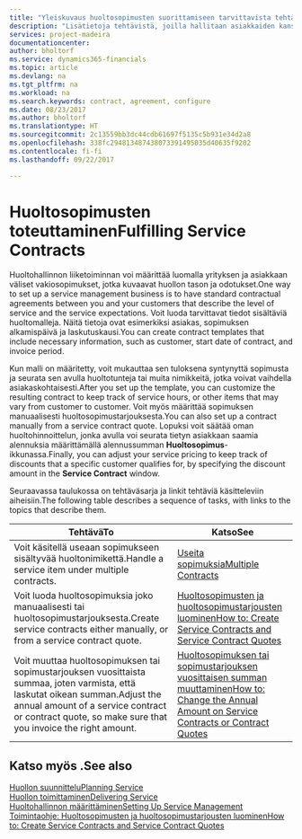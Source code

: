 ```yaml
---
title: "Yleiskuvaus huoltosopimusten suorittamiseen tarvittavista tehtävistä | Microsoft Docs"
description: "Lisätietoja tehtävistä, joilla hallitaan asiakkaiden kanssa tehtyjä huoltosopimuksia."
services: project-madeira
documentationcenter: 
author: bholtorf
ms.service: dynamics365-financials
ms.topic: article
ms.devlang: na
ms.tgt_pltfrm: na
ms.workload: na
ms.search.keywords: contract, agreement, configure
ms.date: 08/23/2017
ms.author: bholtorf
ms.translationtype: HT
ms.sourcegitcommit: 2c13559bb3dc44cdb61697f5135c5b931e34d2a8
ms.openlocfilehash: 338fc294813487438073391495035d40635f9202
ms.contentlocale: fi-fi
ms.lasthandoff: 09/22/2017

---
```

# <a name="fulfilling-service-contracts"></a><span data-ttu-id="d3eb7-103">Huoltosopimusten toteuttaminen</span><span class="sxs-lookup"><span data-stu-id="d3eb7-103">Fulfilling Service Contracts</span></span> 
<span data-ttu-id="d3eb7-104">Huoltohallinnon liiketoiminnan voi määrittää luomalla yrityksen ja asiakkaan väliset vakiosopimukset, jotka kuvaavat huollon tason ja odotukset.</span><span class="sxs-lookup"><span data-stu-id="d3eb7-104">One way to set up a service management business is to have standard contractual agreements between you and your customers that describe the level of service and the service expectations.</span></span> <span data-ttu-id="d3eb7-105">Voit luoda tarvittavat tiedot sisältäviä huoltomalleja. Näitä tietoja ovat esimerkiksi asiakas, sopimuksen alkamispäivä ja laskutuskausi.</span><span class="sxs-lookup"><span data-stu-id="d3eb7-105">You can create contract templates that include necessary information, such as customer, start date of contract, and invoice period.</span></span>  
  
<span data-ttu-id="d3eb7-106">Kun malli on määritetty, voit mukauttaa sen tuloksena syntynyttä sopimusta ja seurata sen avulla huoltotunteja tai muita nimikkeitä, jotka voivat vaihdella asiakaskohtaisesti.</span><span class="sxs-lookup"><span data-stu-id="d3eb7-106">After you set up the template, you can customize the resulting contract to keep track of service hours, or other items that may vary from customer to customer.</span></span> <span data-ttu-id="d3eb7-107">Voit myös määrittää sopimuksen manuaalisesti huoltosopimustarjouksesta.</span><span class="sxs-lookup"><span data-stu-id="d3eb7-107">You can also set up a contract manually from a service contract quote.</span></span> <span data-ttu-id="d3eb7-108">Lopuksi voit säätää oman huoltohinnoittelun, jonka avulla voi seurata tietyn asiakkaan saamia alennuksia määrittämällä alennussumman **Huoltosopimus**-ikkunassa.</span><span class="sxs-lookup"><span data-stu-id="d3eb7-108">Finally, you can adjust your service pricing to keep track of discounts that a specific customer qualifies for, by specifying the discount amount in the **Service Contract** window.</span></span>  

<span data-ttu-id="d3eb7-109">Seuraavassa taulukossa on tehtäväsarja ja linkit tehtäviä käsitteleviin aiheisiin.</span><span class="sxs-lookup"><span data-stu-id="d3eb7-109">The following table describes a sequence of tasks, with links to the topics that describe them.</span></span>   
  
|<span data-ttu-id="d3eb7-110">**Tehtävä**</span><span class="sxs-lookup"><span data-stu-id="d3eb7-110">**To**</span></span>|<span data-ttu-id="d3eb7-111">**Katso**</span><span class="sxs-lookup"><span data-stu-id="d3eb7-111">**See**</span></span>|  
|------------|-------------|  
|<span data-ttu-id="d3eb7-112">Voit käsitellä useaan sopimukseen sisältyvää huoltonimikettä.</span><span class="sxs-lookup"><span data-stu-id="d3eb7-112">Handle a service item under multiple contracts.</span></span> | [<span data-ttu-id="d3eb7-113">Useita sopimuksia</span><span class="sxs-lookup"><span data-stu-id="d3eb7-113">Multiple Contracts</span></span>](service-multiple-contracts.md)|  
|<span data-ttu-id="d3eb7-114">Voit luoda huoltosopimuksia joko manuaalisesti tai huoltosopimustarjouksesta.</span><span class="sxs-lookup"><span data-stu-id="d3eb7-114">Create service contracts either manually, or from a service contract quote.</span></span>| [<span data-ttu-id="d3eb7-115">Huoltosopimusten ja huoltosopimustarjousten luominen</span><span class="sxs-lookup"><span data-stu-id="d3eb7-115">How to: Create Service Contracts and Service Contract Quotes</span></span>](service-how-to-create-service-contracts-and-service-contract-quotes.md)|
|<span data-ttu-id="d3eb7-116">Voit muuttaa huoltosopimuksen tai sopimustarjouksen vuosittaista summaa, joten varmista, että laskutat oikean summan.</span><span class="sxs-lookup"><span data-stu-id="d3eb7-116">Adjust the annual amount of a service contract or contract quote, so make sure that you invoice the right amount.</span></span>|[<span data-ttu-id="d3eb7-117">Huoltosopimuksen tai sopimustarjouksen vuosittaisen summan muuttaminen</span><span class="sxs-lookup"><span data-stu-id="d3eb7-117">How to: Change the Annual Amount on Service Contracts or Contract Quotes</span></span>](service-how-to-change-the-annual-amount-on-service-contracts-or-contract-quotes.md)|

## <a name="see-also"></a><span data-ttu-id="d3eb7-118">Katso myös .</span><span class="sxs-lookup"><span data-stu-id="d3eb7-118">See also</span></span>
[<span data-ttu-id="d3eb7-119">Huollon suunnittelu</span><span class="sxs-lookup"><span data-stu-id="d3eb7-119">Planning Service</span></span>](service-plan-service.md)  
[<span data-ttu-id="d3eb7-120">Huollon toimittaminen</span><span class="sxs-lookup"><span data-stu-id="d3eb7-120">Delivering Service</span></span>](service-deliver-service.md)  
[<span data-ttu-id="d3eb7-121">Huoltohallinnon määrittäminen</span><span class="sxs-lookup"><span data-stu-id="d3eb7-121">Setting Up Service Management</span></span>](service-setup-service.md)  
[<span data-ttu-id="d3eb7-122">Toimintaohje: Huoltosopimusten ja huoltosopimustarjousten luominen</span><span class="sxs-lookup"><span data-stu-id="d3eb7-122">How to: Create Service Contracts and Service Contract Quotes</span></span>](service-how-to-create-service-contracts-and-service-contract-quotes.md)  

